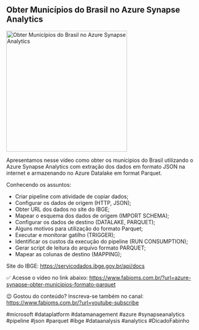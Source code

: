 ## Obter Municípios do Brasil no Azure Synapse Analytics

<img src="https://fabioms.com.br/uploads/youtube/uU9WbUUd9KQ.png" alt="Obter Municípios do Brasil no Azure Synapse Analytics" title="Azure Synapse Analytics" width="320"/>

Apresentamos nesse vídeo como obter os munícipios do Brasil utilizando o Azure Synapse Analytics com extração dos dados em formato JSON na internet e armazenando no Azure Datalake em format Parquet.

Conhecendo os assuntos:
- Criar pipeline com atividade de copiar dados;
- Configurar os dados de origem (HTTP, JSON);
- Obter URL dos dados no site do IBGE;
- Mapear o esquema dos dados de origem (IMPORT SCHEMA);
- Configurar os dados de destino (DATALAKE, PARQUET);
- Alguns motivos para utilização do formato Parquet;
- Executar e monitorar gatilho (TRIGGER);
- Identificar os custos da execução do pipeline (RUN CONSUMPTION);
- Gerar script de leitura do arquivo formato PARQUET;
- Mapear as colunas de destino (MAPPING);

Site do IBGE: https://servicodados.ibge.gov.br/api/docs

✅ Acesse o vídeo no link abaixo:
https://www.fabioms.com.br/?url=azure-synapse-obter-municipios-formato-parquet

😉 Gostou do conteúdo? Inscreva-se também no canal:
https://www.fabioms.com.br/?url=youtube-subscribe 

#microsoft #dataplatform #datamanagement #azure #synapseanalytics #pipeline  #json #parquet #ibge #dataanalysis #analytics  #DicadoFabinho